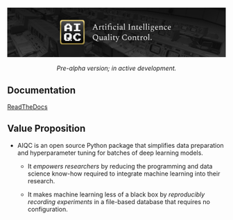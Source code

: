 ![AIQC (wide)](/docs/images/aiqc_logo_wide_controlroom.png)

<p align="center"><i>Pre-alpha version; in active development.</i></p>


## Documentation

[ReadTheDocs](https://aiqc.readthedocs.io/)

## Value Proposition

* AIQC is an open source Python package that simplifies data preparation and hyperparameter tuning for batches of deep learning models.

  * It *empowers researchers* by reducing the programming and data science know-how required to integrate machine learning into their research.

  * It makes machine learning less of a black box by *reproducibly recording experiments* in a file-based database that requires no configuration.
